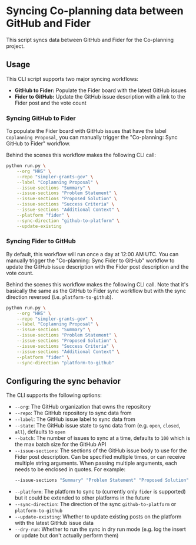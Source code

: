 # Syncing Co-planning data between GitHub and Fider

This script syncs data between GitHub and Fider for the Co-planning project.

## Usage

This CLI script supports two major syncing workflows:

- **GitHub to Fider:** Populate the Fider board with the latest GitHub issues
- **Fider to GitHub:** Update the GitHub issue description with a link to the Fider post and the vote count

### Syncing GitHub to Fider

To populate the Fider board with GitHub issues that have the label `Coplanning Proposal`, you can manually trigger the "Co-planning: Sync GitHub to Fider" workflow.

Behind the scenes this workflow makes the following CLI call:

```bash
python run.py \
    --org "HHS" \
    --repo "simpler-grants-gov" \
    --label "Coplanning Proposal" \
    --issue-sections "Summary" \
    --issue-sections "Problem Statement" \
    --issue-sections "Proposed Solution" \
    --issue-sections "Success Criteria" \
    --issue-sections "Additional Context" \
    --platform "fider" \
    --sync-direction "github-to-platform" \
    --update-existing
```

### Syncing Fider to GitHub

By default, this workflow will run once a day at 12:00 AM UTC. You can manually trigger the "Co-planning: Sync Fider to GitHub" workflow to update the GitHub issue description with the Fider post description and the vote count.

Behind the scenes this workflow makes the following CLI call. Note that it's basically the same as the GitHub to Fider sync workflow but with the sync direction reversed (i.e. `platform-to-github`).

```bash
python run.py \
    --org "HHS" \
    --repo "simpler-grants-gov" \
    --label "Coplanning Proposal" \
    --issue-sections "Summary" \
    --issue-sections "Problem Statement" \
    --issue-sections "Proposed Solution" \
    --issue-sections "Success Criteria" \
    --issue-sections "Additional Context" \
    --platform "fider" \
    --sync-direction "platform-to-github"
```

## Configuring the sync behavior

The CLI supports the following options:

- `--org`: The GitHub organization that owns the repository
- `--repo`: The GitHub repository to sync data from
- `--label`: The GitHub issue label to sync data from
- `--state`: The GitHub issue state to sync data from (e.g. `open`, `closed`, `all`), defaults to `open`
- `--batch`: The number of issues to sync at a time, defaults to `100` which is the max batch size for the GitHub API
- `--issue-sections`: The sections of the GitHub issue body to use for the Fider post description. Can be specified multiple times, or can receive multiple string arguments. When passing multiple arguments, each needs to be enclosed in quotes. For example:
  ```bash
  --issue-sections "Summary" "Problem Statement" "Proposed Solution" "Success Criteria" "Additional Context"
  ```
- `--platform`: The platform to sync to (currently only `fider` is supported) but it could be extended to other platforms in the future
- `--sync-direction`: The direction of the sync `github-to-platform` or `platform-to-github`
- `--update-existing`: Whether to update existing posts on the platform with the latest GitHub issue data
- `--dry-run`: Whether to run the sync in dry run mode (e.g. log the insert or update but don't actually perform them)
